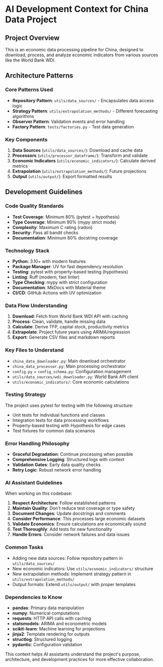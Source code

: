 # AI Development Context for China Data Project

## Project Overview

This is an economic data processing pipeline for China, designed to download, process, and analyze economic
indicators from various sources like the World Bank WDI.

## Architecture Patterns

### Core Patterns Used

- **Repository Pattern**: `utils/data_sources/` - Encapsulates data access logic
- **Strategy Pattern**: `utils/extrapolation_methods/` - Different forecasting algorithms
- **Observer Pattern**: Validation events and error handling
- **Factory Pattern**: `tests/factories.py` - Test data generation

### Key Components

1. **Data Sources** (`utils/data_sources/`): Download and cache data
2. **Processors** (`utils/processor_dataframe/`): Transform and validate
3. **Economic Indicators** (`utils/economic_indicators/`): Calculate derived metrics
4. **Extrapolation** (`utils/extrapolation_methods/`): Future projections
5. **Output** (`utils/output/`): Export formatted results

## Development Guidelines

### Code Quality Standards

- **Test Coverage**: Minimum 80% (pytest + hypothesis)
- **Type Coverage**: Minimum 90% (mypy strict mode)
- **Complexity**: Maximum C rating (radon)
- **Security**: Pass all bandit checks
- **Documentation**: Minimum 80% docstring coverage

### Technology Stack

- **Python**: 3.10+ with modern features
- **Package Manager**: UV for fast dependency resolution
- **Testing**: pytest with property-based testing (hypothesis)
- **Linting**: Ruff (modern, fast linter)
- **Type Checking**: mypy with strict configuration
- **Documentation**: MkDocs with Material theme
- **CI/CD**: GitHub Actions with UV optimization

### Data Flow Understanding

1. **Download**: Fetch from World Bank WDI API with caching
2. **Process**: Clean, validate, handle missing data
3. **Calculate**: Derive TFP, capital stock, productivity metrics
4. **Extrapolate**: Project future years using ARIMA/regression
5. **Export**: Generate CSV files and markdown reports

### Key Files to Understand

- `china_data_downloader.py`: Main download orchestrator
- `china_data_processor.py`: Main processing orchestrator
- `config.py` + `config_schema.py`: Configuration management
- `utils/data_sources/wdi_downloader.py`: World Bank API client
- `utils/economic_indicators/`: Core economic calculations

### Testing Strategy

The project uses pytest for testing with the following structure:

- Unit tests for individual functions and classes
- Integration tests for data processing workflows
- Property-based testing with Hypothesis for edge cases
- Test fixtures for common data scenarios

### Error Handling Philosophy

- **Graceful Degradation**: Continue processing when possible
- **Comprehensive Logging**: Structured logs with context
- **Validation Gates**: Early data quality checks
- **Retry Logic**: Robust network error handling

### AI Assistant Guidelines

When working on this codebase:

1. **Respect Architecture**: Follow established patterns
2. **Maintain Quality**: Don't reduce test coverage or type safety
3. **Document Changes**: Update docstrings and comments
4. **Consider Performance**: This processes large economic datasets
5. **Validate Economics**: Ensure calculations are economically sound
6. **Test Thoroughly**: Add tests for new functionality
7. **Handle Errors**: Consider network failures and data issues

### Common Tasks

- Adding new data sources: Follow repository pattern in `utils/data_sources/`
- New economic indicators: Use `utils/economic_indicators/` structure
- New extrapolation methods: Implement strategy pattern in `utils/extrapolation_methods/`
- Output formats: Extend `utils/output/` with proper templates

### Dependencies to Know

- **pandas**: Primary data manipulation
- **numpy**: Numerical computations
- **requests**: HTTP API calls with caching
- **statsmodels**: ARIMA and econometric models
- **scikit-learn**: Machine learning for projections
- **jinja2**: Template rendering for outputs
- **structlog**: Structured logging
- **pydantic**: Configuration validation

This context helps AI assistants understand the project's purpose, architecture, and development practices for
more effective collaboration.
